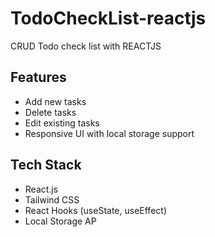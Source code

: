 # TodoCheckList-reactjs
 CRUD Todo check list with REACTJS
 ## Features
- Add new tasks
- Delete tasks
- Edit existing tasks
- Responsive UI with local storage support

## Tech Stack
- React.js
- Tailwind CSS
- React Hooks (useState, useEffect)
- Local Storage AP
